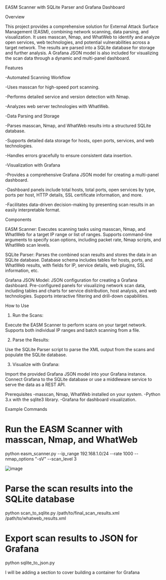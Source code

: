 EASM Scanner with SQLite Parser and Grafana Dashboard

Overview

This project provides a comprehensive solution for External Attack Surface Management (EASM), combining network scanning, data parsing, and visualization. It uses masscan, Nmap, and WhatWeb to identify and analyze open services, web technologies, and potential vulnerabilities across a target network. The results are parsed into a SQLite database for storage and further analysis. A Grafana JSON model is also included for visualizing the scan data through a dynamic and multi-panel dashboard.

Features

-Automated Scanning Workflow

-Uses masscan for high-speed port scanning.

-Performs detailed service and version detection with Nmap.

-Analyzes web server technologies with WhatWeb.

-Data Parsing and Storage

-Parses masscan, Nmap, and WhatWeb results into a structured SQLite database.

-Supports detailed data storage for hosts, open ports, services, and web technologies.

-Handles errors gracefully to ensure consistent data insertion.

-Visualization with Grafana

-Provides a comprehensive Grafana JSON model for creating a multi-panel dashboard.

-Dashboard panels include total hosts, total ports, open services by type, ports per host, HTTP details, SSL certificate information, and more.

-Facilitates data-driven decision-making by presenting scan results in an easily interpretable format.

Components

EASM Scanner:
Executes scanning tasks using masscan, Nmap, and WhatWeb for a target IP range or list of ranges.
Supports command-line arguments to specify scan options, including packet rate, Nmap scripts, and WhatWeb scan levels.

SQLite Parser:
Parses the combined scan results and stores the data in an SQLite database.
Database schema includes tables for hosts, ports, and WhatWeb results, with fields for IP, service details, web plugins, SSL information, etc.

Grafana JSON Model:
JSON configuration for creating a Grafana dashboard.
Pre-configured panels for visualizing network scan data, including tables and charts for service distribution, host analysis, and web technologies.
Supports interactive filtering and drill-down capabilities.

How to Use

1. Run the Scans:

Execute the EASM Scanner to perform scans on your target network.
Supports both individual IP ranges and batch scanning from a file.

2. Parse the Results:

Use the SQLite Parser script to parse the XML output from the scans and populate the SQLite database.

3. Visualize with Grafana:

Import the provided Grafana JSON model into your Grafana instance.
Connect Grafana to the SQLite database or use a middleware service to serve the data as a REST API.

Prerequisites
-masscan, Nmap, WhatWeb installed on your system.
-Python 3.x with the sqlite3 library.
-Grafana for dashboard visualization.

Example Commands

# Run the EASM Scanner with masscan, Nmap, and WhatWeb
python easm_scanner.py --ip_range 192.168.1.0/24 --rate 1000 --nmap_options "-sV" --scan_level 3

![image](https://github.com/user-attachments/assets/7ee07187-cae5-4708-8cd2-797090b452a7)


# Parse the scan results into the SQLite database
python scan_to_sqlite.py /path/to/final_scan_results.xml /path/to/whatweb_results.xml

# Export scan results to JSON for Grafana
python sqlite_to_json.py

I will be adding a section to cover building a container for Grafana
